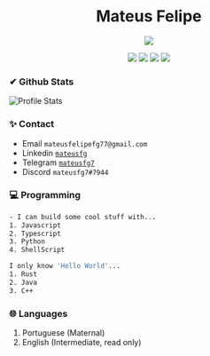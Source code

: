 <div align="center">

# Mateus Felipe

![](https://github-readme-stats.vercel.app/api?username=mateusfg7&show_icons=true&bg_color=24292E&text_color=FFFFFF&hide_border=true)

![](https://img.shields.io/static/v1?label=Email&message=mateusfg7@protonmail.com&color=8B89CC&labelColor=FFF&style=for-the-badge&logo=protonmail)
![](https://img.shields.io/static/v1?label=Linkedin&message=mateusfg&color=0077B5&labelColor=fff&logoColor=0077B5&style=for-the-badge&logo=linkedin)
![](https://img.shields.io/static/v1?label=Telegram&message=mateusfg7&color=2CA5E0&labelColor=fff&style=for-the-badge&logo=telegram)
![](https://img.shields.io/static/v1?label=Discord&message=mateusfg7%237944&color=7289DA&labelColor=fff&style=for-the-badge&logo=discord)

</div>

### ✔ Github Stats

![Profile Stats](https://github-readme-stats.vercel.app/api?username=mateusfg7&show_icons=true&hide_border=true)

### ✨ Contact

- Email `mateusfelipefg77@gmail.com`
- Linkedin [`mateusfg`](https://www.linkedin.com/in/mateusfg/)
- Telegram [`mateusfg7`](https://t.me/mateusfg7)
- Discord `mateusfg7#7944`

<!--
### ⚡ Fast answers
```dart
[ ] Coffe    [ ] Tea    [x] Chocolate
[x] Rain     [ ] Sun    [ ] Snow
[ ] Day      [x] Night  [ ] Afternoon
[ ] Macbook  [x] PC     [ ] Notebook
[x] S;G      [x] FMA    [x] Fate
```
### 💎 About
Hello! Welcome to this profile. My way of development is very simple: I like to work on small personal projects for fun (like the ones that are pinned) but I work mostly on freelance projects at [Workana](https://www.workana.com/freelancer/80b3d81eb99245381c7320dedc76f0b8?ref=user_dropdown) and [99Freelas](https://www.99freelas.com.br/user/Laks-Castro)
-->

### 💻 Programming

```bash
- I can build some cool stuff with...
1. Javascript
2. Typescript
3. Python
4. ShellScript
```

```bash
I only know 'Hello World'...
1. Rust
2. Java
3. C++
```

### 🌐 Languages

1. Portuguese (Maternal)
2. English (Intermediate, read only)

<!--
### ℹ️ Others
```
Favorite endless game: PinOut & Smash Hit
I admire: Web|Native Animations and C++ Programming
```
-->
